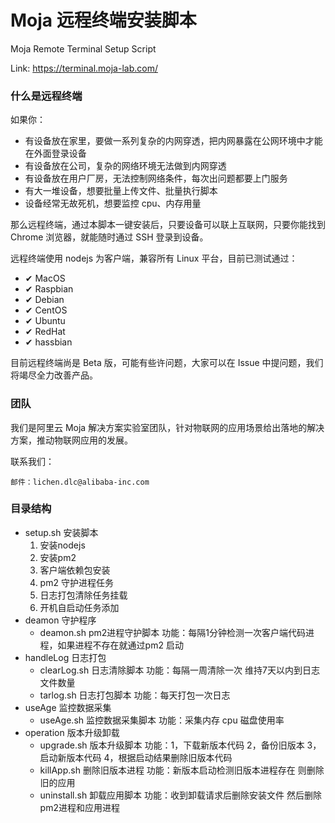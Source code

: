 # Moja 远程终端安装脚本
Moja Remote Terminal Setup Script

Link: https://terminal.moja-lab.com/

### 什么是远程终端
如果你：

* 有设备放在家里，要做一系列复杂的内网穿透，把内网暴露在公网环境中才能在外面登录设备
* 有设备放在公司，复杂的网络环境无法做到内网穿透
* 有设备放在用户厂房，无法控制网络条件，每次出问题都要上门服务
* 有大一堆设备，想要批量上传文件、批量执行脚本
* 设备经常无故死机，想要监控 cpu、内存用量

那么远程终端，通过本脚本一键安装后，只要设备可以联上互联网，只要你能找到 Chrome 浏览器，就能随时通过 SSH 登录到设备。

远程终端使用 nodejs 为客户端，兼容所有 Linux 平台，目前已测试通过：
* ✔︎ MacOS
* ✔︎ Raspbian
* ✔︎ Debian
* ✔︎ CentOS
* ✔︎ Ubuntu
* ✔︎ RedHat
* ✔︎ hassbian

目前远程终端尚是 Beta 版，可能有些许问题，大家可以在 Issue 中提问题，我们将竭尽全力改善产品。

### 团队
我们是阿里云 Moja 解决方案实验室团队，针对物联网的应用场景给出落地的解决方案，推动物联网应用的发展。

联系我们：

`邮件：lichen.dlc@alibaba-inc.com`

### 目录结构
* setup.sh 安装脚本
  1. 安装nodejs
  1. 安装pm2
  1. 客户端依赖包安装
  1. pm2 守护进程任务
  1. 日志打包清除任务挂载
  1. 开机自启动任务添加
* deamon 守护程序
  * deamon.sh pm2进程守护脚本 功能：每隔1分钟检测一次客户端代码进程，如果进程不存在就通过pm2 启动
* handleLog 日志打包
  * clearLog.sh 日志清除脚本 功能：每隔一周清除一次 维持7天以内到日志文件数量
  * tarlog.sh  日志打包脚本 功能：每天打包一次日志
* useAge 监控数据采集
  * useAge.sh 监控数据采集脚本 功能：采集内存 cpu 磁盘使用率
* operation 版本升级卸载
  * upgrade.sh 版本升级脚本 功能：1，下载新版本代码 2，备份旧版本 3，启动新版本代码 4，根据启动结果删除旧版本代码
  * killApp.sh 删除旧版本进程  功能：新版本启动检测旧版本进程存在 则删除旧的应用
  * uninstall.sh 卸载应用脚本  功能：收到卸载请求后删除安装文件 然后删除pm2进程和应用进程
